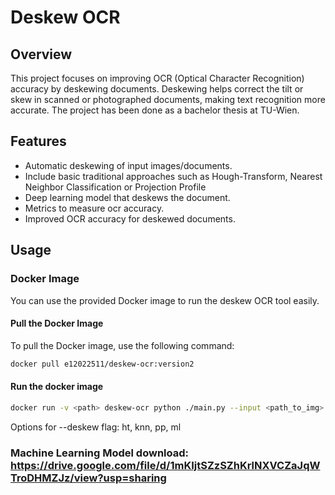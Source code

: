 # Deskew OCR 

## Overview

This project focuses on improving OCR (Optical Character Recognition) accuracy by deskewing documents. 
Deskewing helps correct the tilt or skew in scanned or photographed documents, making text recognition more accurate.
The project has been done as a bachelor thesis at TU-Wien. 

## Features

- Automatic deskewing of input images/documents.
- Include basic traditional approaches such as Hough-Transform, Nearest Neighbor Classification or Projection Profile
- Deep learning model that deskews the document. 
- Metrics to measure ocr accuracy.
- Improved OCR accuracy for deskewed documents.

## Usage

### Docker Image

You can use the provided Docker image to run the deskew OCR tool easily.

#### Pull the Docker Image

To pull the Docker image, use the following command:

```bash
docker pull e12022511/deskew-ocr:version2
```

#### Run the docker image
```bash
docker run -v <path> deskew-ocr python ./main.py --input <path_to_img> --output <output_path> --deskew ht --ocrresult <optional:output_txt_of_ocrresult>
```

Options for --deskew flag: ht, knn, pp, ml


### Machine Learning Model download: https://drive.google.com/file/d/1mKIjtSZzSZhKrlNXVCZaJqWTroDHMZJz/view?usp=sharing
